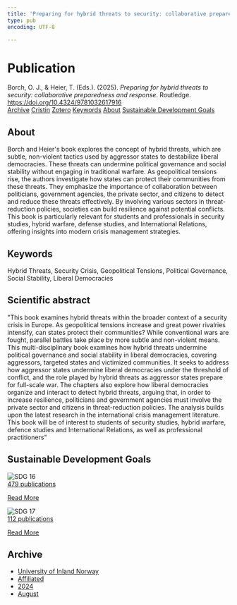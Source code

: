 ```yaml
---
title: 'Preparing for hybrid threats to security: collaborative preparedness and response'
type: pub
encoding: UTF-8

---
```

<h1>Publication</h1>
<article id="csl-bib-container-VYAL6UKG" class="csl-bib-container">
  <div class="csl-bib-body"> <div class="csl-entry">Borch, O. J., &#38; Heier, T. (Eds.). (2025). <i>Preparing for hybrid threats to security: collaborative preparedness and response</i>. Routledge. <a href="https://doi.org/10.4324/9781032617916">https://doi.org/10.4324/9781032617916</a></div> </div>
  <div class="csl-bib-buttons">
    <a href="#taxonomy-article-VYAL6UKG" alt="archive" class="csl-bib-button">Archive</a>
    <a href="https://app.cristin.no/results/show.jsf?id=2290611" alt="Cristin" class="csl-bib-button">Cristin</a>
    <a href="http://zotero.org/groups/5881554/items/VYAL6UKG" alt="Zotero" class="csl-bib-button">Zotero</a>
    <a href="#keywords-article-VYAL6UKG" alt="keywords" class="csl-bib-button">Keywords</a>
    <a href="#about-article-VYAL6UKG" alt="about_pub" class="csl-bib-button">About</a>
    <a href="#sdg-article-VYAL6UKG" alt="sdg" class="csl-bib-button">Sustainable Development Goals</a>
  </div>
  <div id="csl-bib-meta-container-VYAL6UKG"></div>
</article>
<div id="csl-bib-meta-VYAL6UKG" class="csl-bib-meta">
  <article id="about-article-VYAL6UKG" class="about_pub-article">
    <h1>About</h1>
    Borch and Heier's book explores the concept of hybrid threats, which are subtle, non-violent tactics used by aggressor states to destabilize liberal democracies. These threats can undermine political governance and social stability without engaging in traditional warfare. As geopolitical tensions rise, the authors investigate how states can protect their communities from these threats. They emphasize the importance of collaboration between politicians, government agencies, the private sector, and citizens to detect and reduce these threats effectively. By involving various sectors in threat-reduction policies, societies can build resilience against potential conflicts. This book is particularly relevant for students and professionals in security studies, hybrid warfare, defense studies, and International Relations, offering insights into modern crisis management strategies.
  </article>
  <article id="keywords-article-VYAL6UKG" class="keywords-article">
    <h1>Keywords</h1>
    Hybrid Threats, Security Crisis, Geopolitical Tensions, Political Governance, Social Stability, Liberal Democracies
  </article>
  <article id="abstract-article-VYAL6UKG" class="abstract-article">
    <h1>Scientific abstract</h1>
    "This book examines hybrid threats within the broader context of a security crisis in Europe. As geopolitical tensions increase and great power rivalries intensify, can states protect their communities? While conventional wars are fought, parallel battles take place by more subtle and non-violent means. This multi-disciplinary book examines how hybrid threats undermine political governance and social stability in liberal democracies, covering aggressors, targeted states and victimized communities. It seeks to address how aggressor states undermine liberal democracies under the threshold of conflict, and the role played by hybrid threats as aggressor states prepare for full-scale war. The chapters also explore how liberal democracies organize and interact to detect hybrid threats, arguing that, in order to increase resilience, politicians and government agencies must involve the private sector and citizens in threat-reduction policies. The analysis builds upon the latest research in the international crisis management literature. This book will be of interest to students of security studies, hybrid warfare, defence studies and International Relations, as well as professional practitioners"
  </article>
  <article id="sdg-article-VYAL6UKG" class="sdg-article">
    <h1>Sustainable Development Goals</h1>
    <div class="sdg-container"><div id="sdg16" class="sdg">
        <img src="{{< params subfolder >}}images/sdg/sdg16_en.png" class="image" alt="SDG 16">
        <div class="sdg-overlay">
          <a href="/en/archive/?key=?sdg=16#archive" class="sdg-publication-count"><span>479</span> publications</a>
          <p><a href="https://sdgs.un.org/goals/goal16" class="sdg-read-more">Read More</a></p>
        </div>
      </div> <div id="sdg17" class="sdg">
        <img src="{{< params subfolder >}}images/sdg/sdg17_en.png" class="image" alt="SDG 17">
        <div class="sdg-overlay">
          <a href="/en/archive/?key=?sdg=17#archive" class="sdg-publication-count"><span>112</span> publications</a>
          <p><a href="https://sdgs.un.org/goals/goal17" class="sdg-read-more">Read More</a></p>
        </div>
      </div></div>
  </article>
  <article id="taxonomy-article-VYAL6UKG" class="taxonomy-article">
    <h1>Archive</h1>
    <ul>
      <li>
        <a href="/en/archive/?key=3DCRN523">University of Inland Norway</a>
      </li>
      <li>
        <a href="/en/archive/?key=II9RDAME">Affiliated</a>
      </li>
      <li>
        <a href="/en/archive/?key=SH3N39AL">2024</a>
      </li>
      <li>
        <a href="/en/archive/?key=CJAX73E5">August</a>
      </li>
    </ul>
  </article>
</div>
